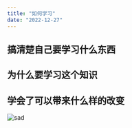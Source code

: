 ```yaml
---
title: "如何学习"
date: "2022-12-27"
---
```


## 搞清楚自己要学习什么东西

## 为什么要学习这个知识

## 学会了可以带来什么样的改变

![sad](/images/profile.jpg)
